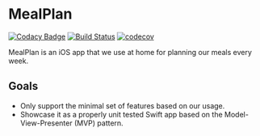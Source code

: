 # MealPlan 
[![Codacy Badge](https://api.codacy.com/project/badge/Grade/c66243039d0a48058aab862c25c42347)](https://www.codacy.com/app/chiraggupta/MealPlan?utm_source=github.com&utm_medium=referral&utm_content=chiraggupta/MealPlan&utm_campaign=badger)
[![Build Status](https://travis-ci.org/chiraggupta/MealPlan.svg?branch=master)](https://travis-ci.org/chiraggupta/MealPlan) [![codecov](https://codecov.io/gh/chiraggupta/MealPlan/branch/master/graph/badge.svg)](https://codecov.io/gh/chiraggupta/MealPlan)


MealPlan is an iOS app that we use at home for planning our meals every week.

## Goals
- Only support the minimal set of features based on our usage.
- Showcase it as a properly unit tested Swift app based on the Model-View-Presenter (MVP) pattern.

